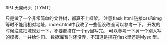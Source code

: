 #PJ 天翼码头（TYMT）

只是做了一个非常简单的文件树，都算不上框架。
注意flask html 链接css和img等时不能用相对地址，index.html中我改了一些但没改全可以参考一下。
开发的时候注意把域规划一下，不要都挤在一个py里写完。
可以参考一下另一个别人写的模板，一并给你们。
数据库暂时还没弄，不知道是搭在flask里还是Mysql里。
